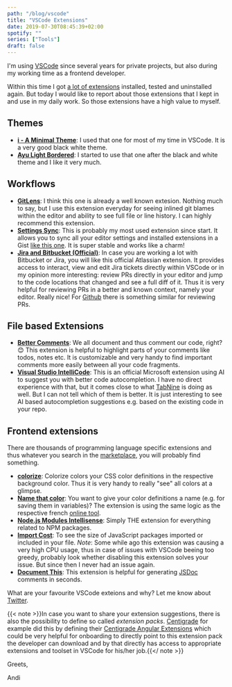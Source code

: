 ```yaml
---
path: "/blog/vscode"
title: "VSCode Extensions"
date: 2019-07-30T08:45:39+02:00
spotify: ""
series: ["Tools"]
draft: false
---
```


I'm using [VSCode](https://code.visualstudio.com/) since several years for private projects, but also during my working time as a frontend developer.

Within this time I got [a lot of extensions](https://gist.github.com/andi1984/690e55c1bcf192299abf1e4f42e13404) installed, tested and uninstalled again. But today I would like to report about those extensions that I kept in and use in my daily work. So those extensions have a high value to myself.

## Themes

- **[i - A Minimal Theme](https://marketplace.visualstudio.com/items?itemName=ctrlplusb.i-minimal-theme)**:
  I used that one for most of my time in VSCode. It is a very good black white theme.
- **[Ayu Light Bordered](https://marketplace.visualstudio.com/items?itemName=teabyii.ayu)**:
  I started to use that one after the black and white theme and I like it very much.

## Workflows

- **[GitLens](https://marketplace.visualstudio.com/items?itemName=eamodio.gitlens)**:
  I think this one is already a well known extesion. Nothing much to say, but I use this extension everyday for seeing inlined git blames within the editor and ability to see full file or line history. I can highly recommend this extension.
- **[Settings Sync](https://marketplace.visualstudio.com/items?itemName=Shan.code-settings-sync)**: This is probably my most used extension since start. It allows you to sync all your editor settings and installed extensions in a Gist [like this one](https://gist.github.com/andi1984/690e55c1bcf192299abf1e4f42e13404). It is super stable and works like a charm!
- **[Jira and Bitbucket (Official)](https://marketplace.visualstudio.com/items?itemName=Atlassian.atlascode)**: In case you are working a lot with Bitbucket or Jira, you will like this official Atlassian extension. It provides access to interact, view and edit Jira tickets directly within VSCode or in my opinion more interesting: review PRs directly in your editor and jump to the code locations that changed and see a full diff of it. Thus it is very helpful for reviewing PRs in a better and known context, namely your editor. Really nice! For [Github](https://marketplace.visualstudio.com/items?itemName=GitHub.vscode-pull-request-github) there is something similar for reviewing PRs.

## File based Extensions
- **[Better Comments](https://marketplace.visualstudio.com/items?itemName=aaron-bond.better-comments)**: We all document and thus comment our code, right? 😊 This extension is helpful to highlight parts of your comments like todos, notes etc. It is customizable and very handy to find important comments more easily between all your code fragments.
- **[Visual Studio IntelliCode](https://marketplace.visualstudio.com/items?itemName=VisualStudioExptTeam.vscodeintellicode)**: This is an official Microsoft extension using AI to suggest you with better code autocompletion. I have no direct experience with that, but it comes close to what [TabNine](https://marketplace.visualstudio.com/items?itemName=TabNine.tabnine-vscode) is doing as well. But I can not tell which of them is better. It is just interesting to see AI based autocompletion suggestions e.g. based on the existing code in your repo.

## Frontend extensions

There are thousands of programming language specific extensions and thus whatever you search in the [marketplace](https://marketplace.visualstudio.com), you will probably find something.

- **[colorize](https://marketplace.visualstudio.com/items?itemName=kamikillerto.vscode-colorize)**: Colorize colors your CSS color definitions in the respective background color. Thus it is very handy to really "see" all colors at a glimpse.
- **[Name that color](https://marketplace.visualstudio.com/items?itemName=guillaumedoutriaux.name-that-color)**: You want to give your color definitions a name (e.g. for saving them in variables)? The extension is using the same logic as the respective french [online tool](http://chir.ag/projects/name-that-color/#6195ED).
- **[Node.js Modules Intellisense](https://marketplace.visualstudio.com/items?itemName=leizongmin.node-module-intellisense)**: Simply THE extension for everything related to NPM packages.
- **[Import Cost](https://marketplace.visualstudio.com/items?itemName=wix.vscode-import-cost)**: To see the size of JavaScript packages imported or included in your file. _Note_: Some while ago this extension was causing a very high CPU usage, thus in case of issues with VSCode beeing too greedy, probably look whether disabling this extension solves your issue. But since then I never had an issue again.
- **[Document This](https://marketplace.visualstudio.com/items?itemName=joelday.docthis)**: This extension is helpful for generating [JSDoc](https://devdocs.io/jsdoc/) comments in seconds.

What are your favourite VSCode exteions and why? Let me know about [Twitter](https://twitter.com/@andi1984).

{{< note >}}In case you want to share your extension suggestions, there is also the possibility to define so called
_extension packs_. [Centigrade](https://www.centigrade.de/en) for example did this by defining their [Centigrade Angular Extensions](https://marketplace.visualstudio.com/items?itemName=centigrade.centigrade-angular-essentials) which
could be very helpful for onboarding to directly point to this extension pack the developer can download and by that
directly has access to appropriate extensions and toolset in VSCode for his/her job.{{</ note >}}


Greets,

Andi

